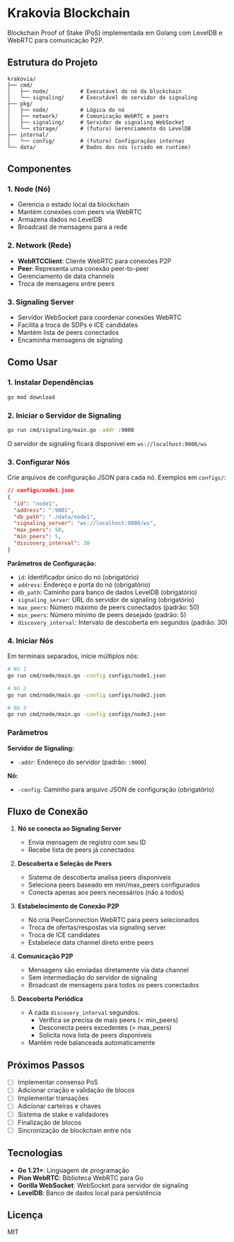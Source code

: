 # Krakovia Blockchain

Blockchain Proof of Stake (PoS) implementada em Golang com LevelDB e WebRTC para comunicação P2P.

## Estrutura do Projeto

```
krakovia/
├── cmd/
│   ├── node/          # Executável do nó da blockchain
│   └── signaling/     # Executável do servidor de signaling
├── pkg/
│   ├── node/          # Lógica do nó
│   ├── network/       # Comunicação WebRTC e peers
│   ├── signaling/     # Servidor de signaling WebSocket
│   └── storage/       # (futuro) Gerenciamento do LevelDB
├── internal/
│   └── config/        # (futuro) Configurações internas
└── data/              # Dados dos nós (criado em runtime)
```

## Componentes

### 1. Node (Nó)
- Gerencia o estado local da blockchain
- Mantém conexões com peers via WebRTC
- Armazena dados no LevelDB
- Broadcast de mensagens para a rede

### 2. Network (Rede)
- **WebRTCClient**: Cliente WebRTC para conexões P2P
- **Peer**: Representa uma conexão peer-to-peer
- Gerenciamento de data channels
- Troca de mensagens entre peers

### 3. Signaling Server
- Servidor WebSocket para coordenar conexões WebRTC
- Facilita a troca de SDPs e ICE candidates
- Mantém lista de peers conectados
- Encaminha mensagens de signaling

## Como Usar

### 1. Instalar Dependências

```bash
go mod download
```

### 2. Iniciar o Servidor de Signaling

```bash
go run cmd/signaling/main.go -addr :9000
```

O servidor de signaling ficará disponível em `ws://localhost:9000/ws`

### 3. Configurar Nós

Crie arquivos de configuração JSON para cada nó. Exemplos em `configs/`:

```json
// configs/node1.json
{
  "id": "node1",
  "address": ":9001",
  "db_path": "./data/node1",
  "signaling_server": "ws://localhost:9000/ws",
  "max_peers": 50,
  "min_peers": 5,
  "discovery_interval": 30
}
```

**Parâmetros de Configuração:**
- `id`: Identificador único do nó (obrigatório)
- `address`: Endereço e porta do nó (obrigatório)
- `db_path`: Caminho para banco de dados LevelDB (obrigatório)
- `signaling_server`: URL do servidor de signaling (obrigatório)
- `max_peers`: Número máximo de peers conectados (padrão: 50)
- `min_peers`: Número mínimo de peers desejado (padrão: 5)
- `discovery_interval`: Intervalo de descoberta em segundos (padrão: 30)

### 4. Iniciar Nós

Em terminais separados, inicie múltiplos nós:

```bash
# Nó 1
go run cmd/node/main.go -config configs/node1.json

# Nó 2
go run cmd/node/main.go -config configs/node2.json

# Nó 3
go run cmd/node/main.go -config configs/node3.json
```

### Parâmetros

**Servidor de Signaling:**
- `-addr`: Endereço do servidor (padrão: `:9000`)

**Nó:**
- `-config`: Caminho para arquivo JSON de configuração (obrigatório)

## Fluxo de Conexão

1. **Nó se conecta ao Signaling Server**
   - Envia mensagem de registro com seu ID
   - Recebe lista de peers já conectados

2. **Descoberta e Seleção de Peers**
   - Sistema de descoberta analisa peers disponíveis
   - Seleciona peers baseado em min/max_peers configurados
   - Conecta apenas aos peers necessários (não a todos)

3. **Estabelecimento de Conexão P2P**
   - Nó cria PeerConnection WebRTC para peers selecionados
   - Troca de ofertas/respostas via signaling server
   - Troca de ICE candidates
   - Estabelece data channel direto entre peers

4. **Comunicação P2P**
   - Mensagens são enviadas diretamente via data channel
   - Sem intermediação do servidor de signaling
   - Broadcast de mensagens para todos os peers conectados

5. **Descoberta Periódica**
   - A cada `discovery_interval` segundos:
     - Verifica se precisa de mais peers (< min_peers)
     - Desconecta peers excedentes (> max_peers)
     - Solicita nova lista de peers disponíveis
   - Mantém rede balanceada automaticamente

## Próximos Passos

- [ ] Implementar consenso PoS
- [ ] Adicionar criação e validação de blocos
- [ ] Implementar transações
- [ ] Adicionar carteiras e chaves
- [ ] Sistema de stake e validadores
- [ ] Finalização de blocos
- [ ] Sincronização de blockchain entre nós

## Tecnologias

- **Go 1.21+**: Linguagem de programação
- **Pion WebRTC**: Biblioteca WebRTC para Go
- **Gorilla WebSocket**: WebSocket para servidor de signaling
- **LevelDB**: Banco de dados local para persistência

## Licença

MIT